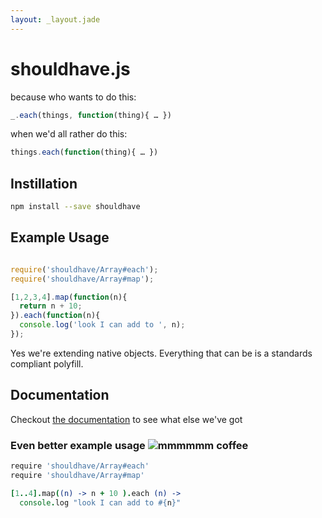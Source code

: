 ```yaml
---
layout: _layout.jade
---
```


# shouldhave.js

because who wants to do this:

```js
_.each(things, function(thing){ … })
```

when we'd all rather do this:

```js
things.each(function(thing){ … })
```

## Instillation

```sh
npm install --save shouldhave
```


## Example Usage


```js

require('shouldhave/Array#each');
require('shouldhave/Array#map');

[1,2,3,4].map(function(n){
  return n + 10;
}).each(function(n){
  console.log('look I can add to ', n);
});

```

Yes we're extending native objects. Everything that can be
is a standards compliant polyfill.


## Documentation

Checkout [the documentation](/shouldhave.js/docs) to see
what else we've got



### Even better example usage ![mmmmmm coffee](/shouldhave.js/coffee.gif)

```coffee
require 'shouldhave/Array#each'
require 'shouldhave/Array#map'

[1..4].map((n) -> n + 10 ).each (n) ->
  console.log "look I can add to #{n}"

```
